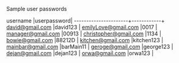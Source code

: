 Sample user passwords

username              |userpassword|
----------------------+------------+
david@gmail.com       |david123    |
emilyLove@gmail.com   |0017        |
manager@gmail.com     |00913       |
christopher@gmail.com |1134        |
bowie@gmail.com       |88212D      |
kitchen@gmail.com     |kitchen123  |
mainbar@gmail.com     |barMain11   |
geroge@gmail.com      |george123   |
dejan@gmail.com       |dejan123    |
orwa@gmail.com        |orwa123     |